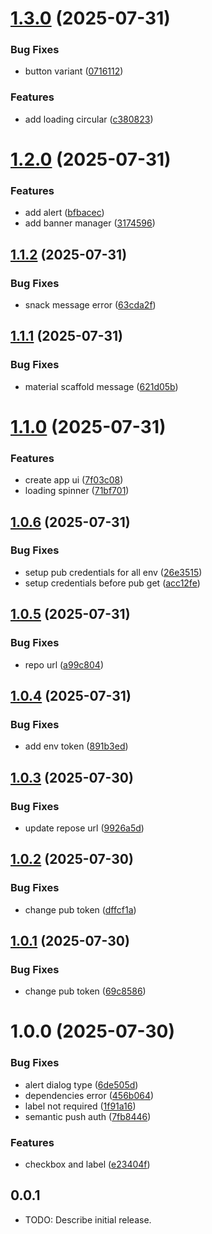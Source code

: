 # [1.3.0](https://github.com/alpha-sow/alphasow-ui/compare/v1.2.0...v1.3.0) (2025-07-31)


### Bug Fixes

* button variant ([0716112](https://github.com/alpha-sow/alphasow-ui/commit/0716112ec1f81bdb2e391ebcaa4b48bc3fc5adfb))


### Features

* add loading circular ([c380823](https://github.com/alpha-sow/alphasow-ui/commit/c3808231c841abfc525881f3318eff8c55b6e402))

# [1.2.0](https://github.com/alpha-sow/alphasow-ui/compare/v1.1.2...v1.2.0) (2025-07-31)


### Features

* add alert ([bfbacec](https://github.com/alpha-sow/alphasow-ui/commit/bfbacecb19ba56ccbaec5165cc8e93deda172c3e))
* add banner manager ([3174596](https://github.com/alpha-sow/alphasow-ui/commit/3174596b391899dc0d31a4a223fcf4fc86da9937))

## [1.1.2](https://github.com/alpha-sow/alphasow-ui/compare/v1.1.1...v1.1.2) (2025-07-31)


### Bug Fixes

* snack message error ([63cda2f](https://github.com/alpha-sow/alphasow-ui/commit/63cda2fb3ebb5fb396f4a61b03d5590c5a1739fc))

## [1.1.1](https://github.com/alpha-sow/alphasow-ui/compare/v1.1.0...v1.1.1) (2025-07-31)


### Bug Fixes

* material scaffold message ([621d05b](https://github.com/alpha-sow/alphasow-ui/commit/621d05b7d94a6edcbba56aa3299017422c2470ed))

# [1.1.0](https://github.com/alpha-sow/alphasow-ui/compare/v1.0.6...v1.1.0) (2025-07-31)


### Features

* create app ui ([7f03c08](https://github.com/alpha-sow/alphasow-ui/commit/7f03c08c822f362b2580b180c1d37fa0afe071bb))
* loading spinner ([71bf701](https://github.com/alpha-sow/alphasow-ui/commit/71bf7011a74061f5362e61071626d8a723603331))

## [1.0.6](https://github.com/alpha-sow/alphasow-ui/compare/v1.0.5...v1.0.6) (2025-07-31)


### Bug Fixes

*  setup pub credentials for all env ([26e3515](https://github.com/alpha-sow/alphasow-ui/commit/26e3515f0c42e22ce4cc717d9a4e62ed3f5aa4ef))
* setup credentials before pub get ([acc12fe](https://github.com/alpha-sow/alphasow-ui/commit/acc12fe8eaacf12791d293621addd53c6c69d4a0))

## [1.0.5](https://github.com/alpha-sow/alphasow-ui/compare/v1.0.4...v1.0.5) (2025-07-31)


### Bug Fixes

* repo url ([a99c804](https://github.com/alpha-sow/alphasow-ui/commit/a99c8047bdfb1262de6c141a66c04626e5dba9d4))

## [1.0.4](https://github.com/alpha-sow/alphasow-ui/compare/v1.0.3...v1.0.4) (2025-07-31)


### Bug Fixes

* add env token ([891b3ed](https://github.com/alpha-sow/alphasow-ui/commit/891b3ed6da47927df109d101200dc44cadc69327))

## [1.0.3](https://github.com/alpha-sow/alphasow-ui/compare/v1.0.2...v1.0.3) (2025-07-30)


### Bug Fixes

* update repose url ([9926a5d](https://github.com/alpha-sow/alphasow-ui/commit/9926a5d6de006125751294e47df3d28ace5a557b))

## [1.0.2](https://github.com/alpha-sow/alphasow-ui/compare/v1.0.1...v1.0.2) (2025-07-30)


### Bug Fixes

* change pub token ([dffcf1a](https://github.com/alpha-sow/alphasow-ui/commit/dffcf1a27b7800c69e31236a1c0a25bc3a813bda))

## [1.0.1](https://github.com/alpha-sow/alphasow-ui/compare/v1.0.0...v1.0.1) (2025-07-30)


### Bug Fixes

* change pub token ([69c8586](https://github.com/alpha-sow/alphasow-ui/commit/69c8586c29d17f3687246bac6c98355a986a11f0))

# 1.0.0 (2025-07-30)


### Bug Fixes

* alert dialog type ([6de505d](https://github.com/alpha-sow/alphasow-ui/commit/6de505d973cbcdeeb0daa21e843be43c9e6760b2))
* dependencies error ([456b064](https://github.com/alpha-sow/alphasow-ui/commit/456b0643f8ba4e20b7b5f610540a497a8409ec9a))
* label not required ([1f91a16](https://github.com/alpha-sow/alphasow-ui/commit/1f91a160a594e5074392b6d2b8ad2c630d9c3363))
* semantic push auth ([7fb8446](https://github.com/alpha-sow/alphasow-ui/commit/7fb844657f8c31e3984689fba5e16ed5e87413ec))


### Features

* checkbox and label ([e23404f](https://github.com/alpha-sow/alphasow-ui/commit/e23404f81fff1549847b4c202702d28432c37230))

## 0.0.1

* TODO: Describe initial release.
